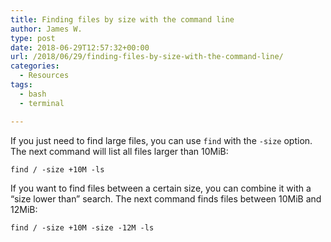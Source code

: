 ```yaml
---
title: Finding files by size with the command line
author: James W.
type: post
date: 2018-06-29T12:57:32+00:00
url: /2018/06/29/finding-files-by-size-with-the-command-line/
categories:
  - Resources
tags:
  - bash
  - terminal

---
```

If you just need to find large files, you can use `find` with the `-size` option. The next command will list all files larger than 10MiB:

    find / -size +10M -ls
    

If you want to find files between a certain size, you can combine it with a &#8220;size lower than&#8221; search. The next command finds files between 10MiB and 12MiB:

    find / -size +10M -size -12M -ls